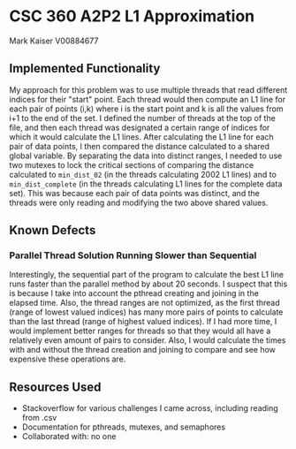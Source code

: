 # CSC 360 A2P2 L1 Approximation

Mark Kaiser
V00884677
## Implemented Functionality
My approach for this problem was to use multiple threads that read different indices for their "start" point.  Each thread would then compute an L1 line for each pair of points (i,k) where i is the start point and k is all the values from i+1 to the end of the set.  I defined the number of threads at the top of the file, and then each thread was designated a certain range of indices for which it would calculate the L1 lines.  After calculating the L1 line for each pair of data points, I then compared the distance calculated to a shared global variable.  By separating the data into distinct ranges, I needed to use two mutexes to lock the critical sections of comparing the distance calculated to <code>min_dist_02</code> (in the threads calculating 2002 L1 lines) and to <code>min_dist_complete</code> (in the threads calculating L1 lines for the complete data set).  This was because each pair of data points was distinct, and the threads were only reading and modifying the two above shared values.

## Known Defects
### Parallel Thread Solution Running Slower than Sequential
Interestingly, the sequential part of the program to calculate the best L1 line runs faster than the parallel method by about 20 seconds.  I suspect that this is because I take into account the pthread creating and joining in the elapsed time.  Also, the thread ranges are not optimized, as the first thread (range of lowest valued indices) has many more pairs of points to calculate than the last thread (range of highest valued indices).  If I had more time, I would implement better ranges for threads so that they would all have a relatively even amount of pairs to consider.  Also, I would calculate the times with and without the thread creation and joining to compare and see how expensive these operations are.

## Resources Used
* Stackoverflow for various challenges I came across, including reading from .csv
* Documentation for pthreads, mutexes, and semaphores
* Collaborated with: no one